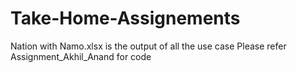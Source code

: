 # Take-Home-Assignements
Nation with Namo.xlsx is the output of all the use case
Please refer Assignment_Akhil_Anand for code
